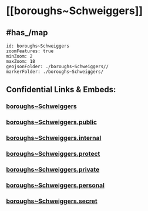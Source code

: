 # [[boroughs~Schweiggers]] 


## #has_/map  



```leaflet
id: boroughs~Schweiggers
zoomFeatures: true 
minZoom: 2 
maxZoom: 18
geojsonFolder: ./boroughs~Schweiggers//
markerFolder: ./boroughs~Schweiggers/
```


## Confidential Links & Embeds: 

### [boroughs~Schweiggers](/_Standards/Earth/Continent/Europe/Europe~Central/Austria/Austrias_States/Niederösterreich/counties~NÖ/Zwettl/cities~Zwettl/Schweiggers/boroughs~Schweiggers.md) 

### [boroughs~Schweiggers.public](/_public/Earth/Continent/Europe/Europe~Central/Austria/Austrias_States/Niederösterreich/counties~NÖ/Zwettl/cities~Zwettl/Schweiggers/boroughs~Schweiggers.public.md) 

### [boroughs~Schweiggers.internal](/_internal/Earth/Continent/Europe/Europe~Central/Austria/Austrias_States/Niederösterreich/counties~NÖ/Zwettl/cities~Zwettl/Schweiggers/boroughs~Schweiggers.internal.md) 

### [boroughs~Schweiggers.protect](/_protect/Earth/Continent/Europe/Europe~Central/Austria/Austrias_States/Niederösterreich/counties~NÖ/Zwettl/cities~Zwettl/Schweiggers/boroughs~Schweiggers.protect.md) 

### [boroughs~Schweiggers.private](/_private/Earth/Continent/Europe/Europe~Central/Austria/Austrias_States/Niederösterreich/counties~NÖ/Zwettl/cities~Zwettl/Schweiggers/boroughs~Schweiggers.private.md) 

### [boroughs~Schweiggers.personal](/_personal/Earth/Continent/Europe/Europe~Central/Austria/Austrias_States/Niederösterreich/counties~NÖ/Zwettl/cities~Zwettl/Schweiggers/boroughs~Schweiggers.personal.md) 

### [boroughs~Schweiggers.secret](/_secret/Earth/Continent/Europe/Europe~Central/Austria/Austrias_States/Niederösterreich/counties~NÖ/Zwettl/cities~Zwettl/Schweiggers/boroughs~Schweiggers.secret.md)

